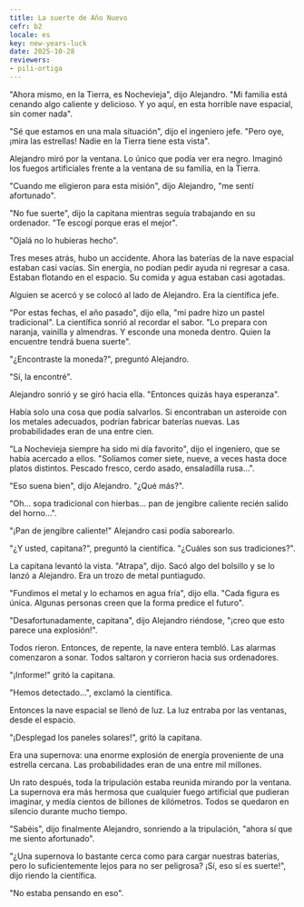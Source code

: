 ```yaml
---
title: La suerte de Año Nuevo
cefr: b2
locale: es
key: new-years-luck
date: 2025-10-28
reviewers:
- pili-ortiga
---
```


"Ahora mismo, en la Tierra, es Nochevieja", dijo Alejandro. "Mi familia está cenando algo caliente y delicioso. Y yo aquí, en esta horrible nave espacial, sin comer nada".

"Sé que estamos en una mala situación", dijo el ingeniero jefe. "Pero oye, ¡mira las estrellas! Nadie en la Tierra tiene esta vista".

Alejandro miró por la ventana. Lo único que podía ver era negro. Imaginó los fuegos artificiales frente a la ventana de su familia, en la Tierra.

"Cuando me eligieron para esta misión", dijo Alejandro, "me sentí afortunado".

"No fue suerte", dijo la capitana mientras seguía trabajando en su ordenador. "Te escogí porque eras el mejor".

"Ojalá no lo hubieras hecho".

Tres meses atrás, hubo un accidente. Ahora las baterías de la nave espacial estaban casi vacías. Sin energía, no podían pedir ayuda ni regresar a casa. Estaban flotando en el espacio. Su comida y agua estaban casi agotadas.

Alguien se acercó y se colocó al lado de Alejandro. Era la científica jefe.

"Por estas fechas, el año pasado", dijo ella, "mi padre hizo un pastel tradicional". La científica sonrió al recordar el sabor. "Lo prepara con naranja, vainilla y almendras. Y esconde una moneda dentro. Quien la encuentre tendrá buena suerte".

"¿Encontraste la moneda?", preguntó Alejandro.

"Sí, la encontré".

Alejandro sonrió y se giró hacia ella. "Entonces quizás haya esperanza".

Había solo una cosa que podía salvarlos. Si encontraban un asteroide con los metales adecuados, podrían fabricar baterías nuevas. Las probabilidades eran de una entre cien.

"La Nochevieja siempre ha sido mi día favorito", dijo el ingeniero, que se había acercado a ellos. "Solíamos comer siete, nueve, a veces hasta doce platos distintos. Pescado fresco, cerdo asado, ensaladilla rusa...".

"Eso suena bien", dijo Alejandro. "¿Qué más?".

"Oh... sopa tradicional con hierbas... pan de jengibre caliente recién salido del horno...".

"¡Pan de jengibre caliente!" Alejandro casi podía saborearlo.

"¿Y usted, capitana?", preguntó la científica. "¿Cuáles son sus tradiciones?".

La capitana levantó la vista. "Atrapa", dijo. Sacó algo del bolsillo y se lo lanzó a Alejandro. Era un trozo de metal puntiagudo.

"Fundimos el metal y lo echamos en agua fría", dijo ella. "Cada figura es única. Algunas personas creen que la forma predice el futuro".

"Desafortunadamente, capitana", dijo Alejandro riéndose, "¡creo que esto parece una explosión!".

Todos rieron. Entonces, de repente, la nave entera tembló. Las alarmas comenzaron a sonar. Todos saltaron y corrieron hacia sus ordenadores.

"¡Informe!" gritó la capitana.

"Hemos detectado...", exclamó la científica.

Entonces la nave espacial se llenó de luz. La luz entraba por las ventanas, desde el espacio.

"¡Desplegad los paneles solares!", gritó la capitana.

Era una supernova: una enorme explosión de energía proveniente de una estrella cercana. Las probabilidades eran de una entre mil millones.

Un rato después, toda la tripulación estaba reunida mirando por la ventana. La supernova era más hermosa que cualquier fuego artificial que pudieran imaginar, y medía cientos de billones de kilómetros. Todos se quedaron en silencio durante mucho tiempo.

"Sabéis", dijo finalmente Alejandro, sonriendo a la tripulación, "ahora sí que me siento afortunado".

"¿Una supernova lo bastante cerca como para cargar nuestras baterías, pero lo suficientemente lejos para no ser peligrosa? ¡Sí, eso sí es suerte!", dijo riendo la científica.

"No estaba pensando en eso".